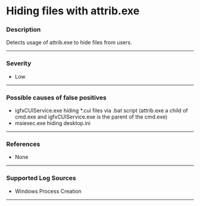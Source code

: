 # Hiding files with attrib.exe
### Description

Detects usage of attrib.exe to hide files from users.

-------------------
### Severity

- Low

-------------------
<!---
### Detailed Information

- Why is this alert triggered?
- What are the typical causes that generate this alert? (e.g. port scans, unusual file access activity, etc...)
- Which corroborating information should be looked up?
- Any supporting queries to get more information?
- Any supporting visualizations to get more information?

-------------------
--->
### Possible causes of false positives

- igfxCUIService.exe hiding *.cui files via .bat script (attrib.exe a child of cmd.exe and igfxCUIService.exe is the parent of the cmd.exe)
- msiexec.exe hiding desktop.ini

-------------------
### References

- None

-------------------
### Supported Log Sources

- Windows Process Creation

-------------------
